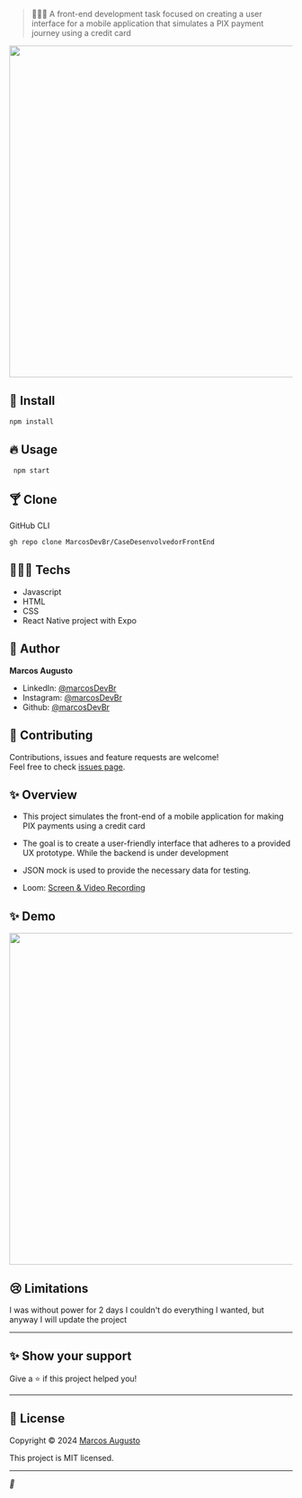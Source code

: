 > 👨🏾‍🏫  A front-end development task focused on creating a user interface for a mobile application that simulates a PIX payment journey using a credit card
<img align="center" height="590em" src="https://raw.githubusercontent.com/gist/MarcosDevBr/9d06eda5e8e2de043743de827f05d2eb/raw/6cb4e890a7cbe498b6a64d55138fd4c80b70cb41/GreenGradientApplicationShowcase.svg"/>

## 🎉 Install

```sh
npm install
```

## 🔥 Usage

```sh
 npm start
```

## 🍸 Clone

GitHub CLI

```sh
gh repo clone MarcosDevBr/CaseDesenvolvedorFrontEnd
```

## 👨🏾‍💻 Techs

* Javascript
* HTML
* CSS
* React Native project with Expo 

## 👤 Author

**Marcos Augusto**

* LinkedIn: [@marcosDevBr](www.linkedin.com/in/marcos-augusto-74263b197)
* Instagram: [@marcosDevBr](https://www.instagram.com/developer_marcos/)
* Github: [@marcosDevBr](https://github.com/MarcosDevBr)

## 🤝 Contributing

Contributions, issues and feature requests are welcome!<br />Feel free to check [issues page](https://github.com/MarcosDevBr/CaseDesenvolvedorFrontEnd/issues).

## ✨ Overview
* This project simulates the front-end of a mobile application for making PIX payments using a credit card
* The goal is to create a user-friendly interface that adheres to a provided UX prototype. While the backend is under development
* JSON mock is used to provide the necessary data for testing.

* Loom: [Screen & Video Recording](https://www.loom.com/share/0deafbb38ecd4d8a98d1d95e23c7c29a?sid=d5ab9b06-385e-4f57-9aea-5b83ad2a293d)

## ✨ Demo

<img align="center" height="590em" src="https://raw.githubusercontent.com/gist/MarcosDevBr/a1008781e0f1631afcfc99e669f9bb9c/raw/e307283212f37fc077f243b4548fec4180c6d916/greenGradient.svg"/>

## 😢 Limitations

I was without power for 2 days I couldn't do everything I wanted, but anyway I will update the project

---
## ✨ Show your support

Give a ⭐️ if this project helped you!

---

## 📝 License

Copyright © 2024 [Marcos Augusto](https://github.com/MarcosDevBr)

This project is MIT licensed.

***
_💜_
